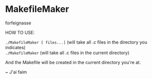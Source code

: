 # MakefileMaker
forfeignasse


HOW TO USE:

`./MakefileMaker [ files...]`	(will take all .c files in the directory you indicates)  
`./MakefileMaker`   			(will take all .c files in the current directory)  

And the Makefile will be created in the current directory you're at.  
  
  
  
  
~ J'ai faim